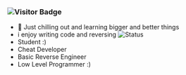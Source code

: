 ### ![Visitor Badge](https://visitor-badge.laobi.icu/badge?page_id=DefaultO.DefaultO)
- 🔭 Just chilling out and learning bigger and better things
- i enjoy writing code and reversing
![Status](https://github-readme-stats.vercel.app/api?username=Skengdoo&show_icons=true&hide_border=true&count_private=true&theme=buefy)
- Student :)
- Cheat Developer
- Basic Reverse Engineer
- Low Level Programmer :)
